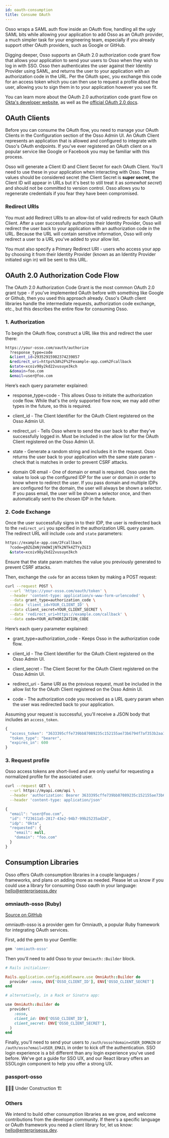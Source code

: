 ```yaml
---
id: oauth-consumption
title: Consume OAuth
---
```


Osso wraps a SAML auth flow inside an OAuth flow, handling all the ugly SAML bits while allowing your application to add Osso as an OAuth provider, a much simpler task for your engineering team, especially if you already support other OAuth providers, such as Google or GitHub.

Digging deeper, Osso supports an OAuth 2.0 authorization code grant flow that allows your application to send your users to Osso when they wish to log in with SSO. Osso then authenticates the user against their Identity Provider using SAML, and returns the user to your application with an authorization code in the URL. Per the OAuth spec, you exchange this code for an access token which you can then use to request a profile about the user, allowing you to sign them in to your application however you see fit.

You can learn more about the OAuth 2.0 authorization code grant flow on [Okta's developer website](https://developer.okta.com/blog/2018/04/10/oauth-authorization-code-grant-type), as well as the [official OAuth 2.0 docs](https://oauth.net/2/grant-types/authorization-code/).

## OAuth Clients

Before you can consume the OAuth flow, you need to manage your OAuth Clients in the Configuration section of the Osso Admin UI. An OAuth Client represents an application that is allowed and configured to integrate with Osso's OAuth endpoints. If you've ever registered an OAuth client on a popular service like Google or Facebook you may be familiar with this process.

Osso will generate a Client ID and Client Secret for each OAuth Client. You'll need to use these in your application when interacting with Osso. These values should be considered secret (the Client Secret is **super secret**, the Client ID will appear in URLs but it's best to still treat it as _somewhat secret_) and should not be committed to version control. Osso allows you to regenerate credentials if you fear they have been compromised.

### Redirect URIs

You must add Redirect URIs to an allow-list of valid redirects for each OAuth Client. After a user successfully authorizes their Identity Provider, Osso will redirect the user back to your application with an authorization code in the URL. Because the URL will contain sensitive information, Osso will only redirect a user to a URL you've added to your allow list.

You must also specify a Primary Redirect URI - users who access your app by choosing it from their Identity Provider (known as an Identity Provider initiated sign in) will be sent to this URL.

## OAuth 2.0 Authorization Code Flow

The OAuth 2.0 Authorization Code Grant is the most common OAuth 2.0 grant type - if you've implemented OAuth before with something like Google or Github, then you used this approach already. Osso's OAuth client libraries handle the intermediate requests, authorization code exchange, etc., but this describes the entire flow for consuming Osso.

### 1. Authorization

To begin the OAuth flow, construct a URL like this and redirect the user there:

```bash
https://your-osso.com/oauth/authorize
  ?response_type=code
  &client_id=29352915982374239857
  &redirect_uri=https%3A%2F%2Fexample-app.com%2Fcallback
  &state=xcoiv98y2kd22vusuye3kch
  &domain=foo.com
  &email=user@foo.com
```

Here’s each query parameter explained:

- response_type=code - This allows Osso to initiate the authorization code flow. While that's the only supported flow now, we may add other types in the future, so this is required.

- client_id - The Client Identifier for the OAuth Client registered on the Osso Admin UI.

- redirect_uri - Tells Osso where to send the user back to after they've successfully logged in. Must be included in the allow list for the OAuth Client registered on the Osso Admin UI.

- state - Generate a random string and includes it in the request. Osso returns the user back to your application with the same state param - check that is matches in order to prevent CSRF attacks.

- domain OR email - One of domain or email is required. Osso uses the value to look up the configured IDP for the user or domain in order to know where to redirect the user. If you pass domain and multiple IDPs are configured for the domain, the user will always be shown a selector. If you pass email, the user will be shown a selector once, and then automatically sent to the chosen IDP in the future.

### 2. Code Exchange

Once the user successfully signs in to their IDP, the user is redirected back to the `redirect_uri` you specified in the authorization URL query param. The redirect URL will include `code` and `state` parameters:

```bash
https://example-app.com/2Fcallback
  ?code=g0ZGZmNjVmOWIjNTk2NTk4ZTYyZGI3
  &state=xcoiv98y2kd22vusuye3kch
```

Ensure that the state param matches the value you previously generated to prevent CSRF attacks.

Then, exchange the `code` for an access token by making a POST request:

```bash
curl --request POST \
  --url 'https://your-osso.com/oauth/token' \
  --header 'content-type: application/x-www-form-urlencoded' \
  --data grant_type=authorization_code \
  --data 'client_id=YOUR_CLIENT_ID' \
  --data client_secret=YOUR_CLIENT_SECRET \
  --data 'redirect_uri=https://example.com/callback' \
  --data code=YOUR_AUTHORIZATION_CODE
```

Here’s each query parameter explained:

- grant_type=authorization_code - Keeps Osso in the authorization code flow.

- client_id - The Client Identifier for the OAuth Client registered on the Osso Admin UI.

- client_secret - The Client Secret for the OAuth Client registered on the Osso Admin UI.

- redirect_uri - Same URI as the previous request, must be included in the allow list for the OAuth Client registered on the Osso Admin UI.

- code - The authorization code you received as a URL query param when the user was redirected back to your application.

Assuming your request is successful, you'll receive a JSON body that includes an `access_token`.

```javascript
{
  "access_token": "3633395cffe739bb87089235c152155ae73b6794f7af353b2aa189aeeacee1ec",
  "token_type": "bearer",
  "expires_in": 600
}
```

### 3. Request profile

Osso access tokens are short-lived and are only useful for requesting a normalized profile for the associated user.

```bash
curl --request GET \
  --url https://myapi.com/api \
  --header 'authorization: Bearer 3633395cffe739bb87089235c152155ae73b6794f7af353b2aa189aeeacee1ec' \
  --header 'content-type: application/json'
```

```javascript
{
  "email": "user@foo.com",
  "id": "f23611a5-2817-43e2-94b7-99b25235ad2d",
  "idp": "Okta",
  "requested": {
    "email": null,
    "domain": "foo.com"
  }
}
```


## Consumption Libraries

Osso offers OAuth consumption libraries in a couple languages / frameworks, and plans on adding more as needed. Please let us know if you could use a library for consuming Osso oauth in your language: <a href="mailto:hello@enterpriseoss.dev" target="_blank">hello@enterpriseoss.dev</a>

### omniauth-osso (Ruby)

<a href="https://github.com/enterprise-oss/omniauth-osso" target="_blank">Source on GitHub</a>

omniauth-osso is a provider gem for Omniauth, a popular Ruby framework for integrating OAuth services.

First, add the gem to your Gemfile:

```ruby
gem 'omniauth-osso'
```

Then you'll need to add Osso to your `Omniauth::Builder` block.

```ruby
# Rails initializer:

Rails.application.config.middleware.use OmniAuth::Builder do
  provider :osso, ENV['OSSO_CLIENT_ID'], ENV['OSSO_CLIENT_SECRET']
end

# alternatively, in a Rack or Sinatra app:

use OmniAuth::Builder do
  provider(
    :osso,
    client_id: ENV['OSSO_CLIENT_ID'],
    client_secret: ENV['OSSO_CLIENT_SECRET'],
  )
end

```

Finally, you'll need to send your users to `/auth/osso?domain=USER_DOMAIN` or `/auth/osso?email=USER_EMAIL` in order to kick off the authentication. SSO login experience is a bit different than any login experience you've used before. We've got a guide for SSO UX, and our React library offers an SSOLogin component to help you offer a strong UX.

### passport-osso

👷🏽‍♀️ Under Construction 🏗

### Others

We intend to build other consumption libraries as we grow, and welcome contributions from the developer community. If there's a specific language or OAuth framework you need a client library for, let us know: <a href="mailto:hello@enterpriseoss.dev" target="_blank">hello@enterpriseoss.dev</a>.